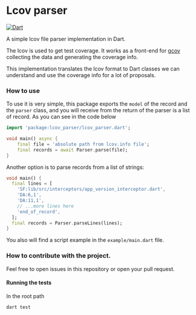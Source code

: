 # Lcov parser
[![Dart](https://github.com/eliasreis54/lcov_parser/actions/workflows/main.yml/badge.svg?branch=main)](https://github.com/eliasreis54/lcov_parser/actions/workflows/main.yml)

A simple lcov file parser implementation in Dart.

The lcov is used to get test coverage. It works as a front-end for [gcov](https://gcc.gnu.org/onlinedocs/gcc/Gcov.html) collecting the data and generating the coverage info.

This implementation translates the lcov format to Dart classes we can understand and use the coverage info for a lot of proposals.

### How to use

To use it is very simple, this package exports the `model` of the record and the `parser` class, and you will receive from the return of the parser is a list of record. 
As you can see in the code below

```dart
import 'package:lcov_parser/lcov_parser.dart';

void main() async {
    final file = 'absolute path from lcov.info file';
    final records = await Parser.parse(file);
}
```

Another option is to parse records from a list of strings:
```dart
void main() {
  final lines = [
    'SF:lib/src/interceptors/app_version_interceptor.dart',
    'DA:6,1',
    'DA:11,1',
    // ...more lines here
    'end_of_record',
  ];
  final records = Parser.parseLines(lines);
}
```

You also will find a script example in the `example/main.dart` file.

### How to contribute with the project.

Feel free to open issues in this repository or open your pull request.

#### Running the tests

In the root path

```
dart test
```
